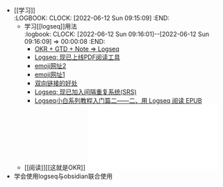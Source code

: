 - [[学习]]  
  :LOGBOOK:
  CLOCK: [2022-06-12 Sun 09:15:09]
  :END:
	- 学习[[logseq]]用法  
	  :logbook:
	  	  CLOCK: [2022-06-12 Sun 09:16:01]--[2022-06-12 Sun 09:16:09] =>  00:00:08
	  :END:
		- [OKR + GTD + Note => Logseq](https://zhuanlan.zhihu.com/p/369386414)
		- [Logseq: 现已上线PDF阅读工具](https://zhuanlan.zhihu.com/p/397352305)
		- [emoji网址2](https://emojiwiz.com/zh/)
		- [emoji网址1](https://emojipedia.org/)
		- [双向链接的好处](https://www.bilibili.com/video/BV1bT4y1f71n?zw&vd_source=52c0149cfcfee62b8f4513456fee777e)
		- [Logseq: 现已加入间隔重复系统(SRS)](https://zhuanlan.zhihu.com/p/392408529)
		- [Logseq小白系列教程入门篇二——二、用 Logseq 阅读 EPUB](https://zhuanlan.zhihu.com/p/405764984)
	- [[阅读]][[这就是OKR]] ![这就是OKR .pdf](../assets/这就是OKR_1655028362941_0.pdf)
- 学会使用logseq与obsidian联合使用